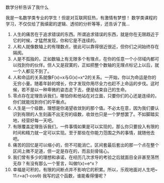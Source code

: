 数学分析告诉了我什么

我是一名数学类专业的学生！但是对互联网狂热，有激情有梦想！
数学类课程的学习，不仅仅给了我缜密的逻辑、透彻的分析等等，还告诉了我...
1. 人生的痛苦在于追求错误的东西。所谓追求错误的东西，就是你在无限趋近于它的时候，才猛然发现，你和它是不连续的。
2. 人和人就像数轴上的有理数点，彼此可以靠得很近很近，但你们之间始终存在隔阂。
3. 人是不孤独的，正如数轴上有无限多个有理点，在你的任意一个小邻域内都可以找到你的伙伴。但人又是寂寞的，正如把整个数轴的无理点标记上以后，就一个人都见不到了。
4. 人和命运的关系就像F(x)=x与G(x)=x^2的关系。一开始，你以为命运是你的无穷小量。随着年龄的增长，你才发现你用尽全力也赶不上命运的步伐。这时候，若不是以一种卑微的姿态走下去，便是结束自己的生命。
5. 零点存在定理告诉我们，哪怕你和他站在对立面，只要你们的心还是连续的，你们就能找到你们的平衡点。
6. 人生是一个级数，理想是你渴望收敛到的那个值。不必太在意，因为我们要认识到有限的人生刻画不出无穷的级数，收敛也只是一个梦想罢了。不如脚踏实地，经营好每一天吧。
7. 有限覆盖定理告诉我们，一件事情如果是可以实现的，那么你只要投入有限的时间和精力就一定可以实现。至于那些在你能力范围之外的事情，就随他去吧。
8. 痛苦的回忆是可以缩小的，但不可能消亡。区间套最后套出的那一个点在整个区间上微不足道，但一定是存在的，而且刻骨铭心。
9. 我们曾有多少的理想和承诺，在经历几次求导的考验之后就面目全非甚至荡然无存？有没有那么一个誓言，叫做f(x)=e^x？
10. 幸福是可积的，有限的间断点并不影响它的积累。所以，乐观地面对人生吧~
11.r=a(1-cosθ) 我写的这个函数，谁能看得懂呢？
